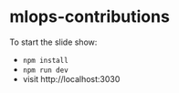 # mlops-contributions

To start the slide show:

- `npm install`
- `npm run dev`
- visit http://localhost:3030

